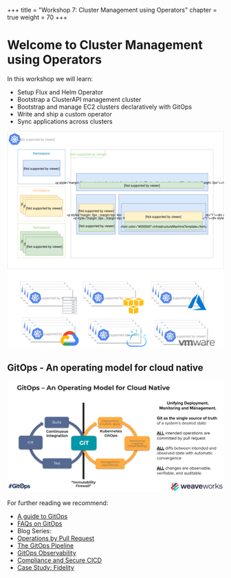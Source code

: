 +++
title = "Workshop 7: Cluster Management using Operators"
chapter = true
weight = 70
+++

# Welcome to Cluster Management using Operators

In this workshop we will learn:

* Setup Flux and Helm Operator
* Bootstrap a ClusterAPI management cluster
* Bootstrap and manage EC2 clusters declaratively with GitOps
* Write and ship a custom operator
* Sync applications across clusters

![Management Cluster](/images/workshop7-management-cluster.svg)

## GitOps - An operating model for cloud native

![GitOps Operating Model](/images/workshop02_gitops-operating-model.png)

For further reading we recommend:

* [A guide to GitOps](https://www.weave.works/technologies/gitops/)
* [FAQs on GitOps](https://www.weave.works/technologies/gitops-frequently-asked-questions/)
* Blog Series:
 * [Operations by Pull Request](https://www.weave.works/blog/gitops-operations-by-pull-request)
 * [The GitOps Pipeline](https://www.weave.works/blog/the-gitops-pipeline)
 * [GitOps Observability](https://www.weave.works/blog/gitops-part-3-observability)
 * [Compliance and Secure CICD](https://www.weave.works/blog/gitops-compliance-and-secure-cicd)
* [Case Study: Fidelity](https://www.weave.works/blog/gitops-driven-fidelity-fideks)
